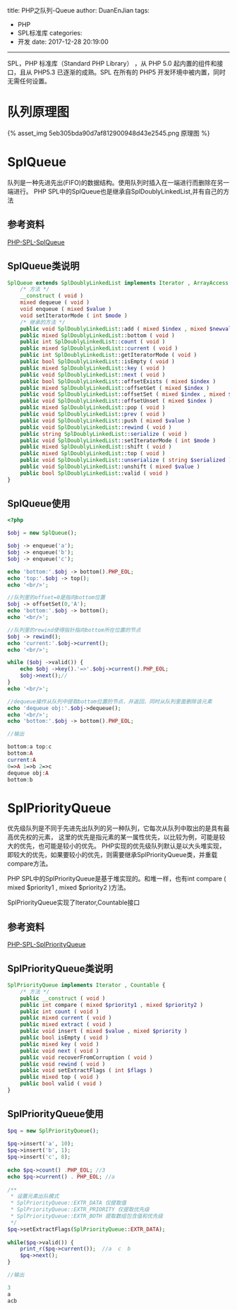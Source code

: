 title: PHP之队列-Queue
author: DuanEnJian
tags:
  - PHP
  - SPL标准库
categories:
  - 开发
date: 2017-12-28 20:19:00
---
SPL，PHP 标准库（Standard PHP Library） ，从 PHP 5.0 起内置的组件和接口，且从 PHP5.3 已逐渐的成熟。SPL 在所有的 PHP5 开发环境中被内置，同时无需任何设置。
<!-- more -->
# 队列原理图
{% asset_img 5eb305bda90d7af812900948d43e2545.png 原理图 %}
# SplQueue
队列是一种先进先出(FIFO)的数据结构。使用队列时插入在一端进行而删除在另一端进行。
PHP SPL中的SplQueue也是继承自SplDoublyLinkedList,并有自己的方法
## 参考资料
[PHP-SPL-SplQueue](http://php.net/manual/zh/class.splqueue.php)
## SplQueue类说明
```php
SplQueue extends SplDoublyLinkedList implements Iterator , ArrayAccess , Countable {
    /* 方法 */
    __construct ( void )
    mixed dequeue ( void )
    void enqueue ( mixed $value )
    void setIteratorMode ( int $mode )
    /* 继承的方法 */
    public void SplDoublyLinkedList::add ( mixed $index , mixed $newval )
    public mixed SplDoublyLinkedList::bottom ( void )
    public int SplDoublyLinkedList::count ( void )
    public mixed SplDoublyLinkedList::current ( void )
    public int SplDoublyLinkedList::getIteratorMode ( void )
    public bool SplDoublyLinkedList::isEmpty ( void )
    public mixed SplDoublyLinkedList::key ( void )
    public void SplDoublyLinkedList::next ( void )
    public bool SplDoublyLinkedList::offsetExists ( mixed $index )
    public mixed SplDoublyLinkedList::offsetGet ( mixed $index )
    public void SplDoublyLinkedList::offsetSet ( mixed $index , mixed $newval )
    public void SplDoublyLinkedList::offsetUnset ( mixed $index )
    public mixed SplDoublyLinkedList::pop ( void )
    public void SplDoublyLinkedList::prev ( void )
    public void SplDoublyLinkedList::push ( mixed $value )
    public void SplDoublyLinkedList::rewind ( void )
    public string SplDoublyLinkedList::serialize ( void )
    public void SplDoublyLinkedList::setIteratorMode ( int $mode )
    public mixed SplDoublyLinkedList::shift ( void )
    public mixed SplDoublyLinkedList::top ( void )
    public void SplDoublyLinkedList::unserialize ( string $serialized )
    public void SplDoublyLinkedList::unshift ( mixed $value )
    public bool SplDoublyLinkedList::valid ( void )
}
```
## SplQueue使用
```php
<?php

$obj = new SplQueue();

$obj -> enqueue('a');
$obj -> enqueue('b');
$obj -> enqueue('c');

echo 'bottom:'.$obj -> bottom().PHP_EOL;
echo 'top:'.$obj -> top();
echo '<br/>';

//队列里的offset=0是指向bottom位置
$obj -> offsetSet(0,'A');
echo 'bottom:'.$obj -> bottom();
echo '<br/>';

//队列里的rewind使得指针指向bottom所在位置的节点
$obj -> rewind();
echo 'current:'.$obj->current();
echo '<br/>';

while ($obj ->valid()) {
    echo $obj ->key().'=>'.$obj->current().PHP_EOL;
    $obj->next();//
}
echo '<br/>';

//dequeue操作从队列中提取bottom位置的节点，并返回，同时从队列里面删除该元素
echo 'dequeue obj:'.$obj->dequeue();
echo '<br/>';
echo 'bottom:'.$obj -> bottom().PHP_EOL;

//输出

bottom:a top:c
bottom:A
current:A
0=>A 1=>b 2=>c 
dequeue obj:A
bottom:b
```
# SplPriorityQueue
优先级队列是不同于先进先出队列的另一种队列，它每次从队列中取出的是具有最高优先权的元素， 这里的优先是指元素的某一属性优先，以比较为例，可能是较大的优先，也可能是较小的优先。 PHP实现的优先级队列默认是以大头堆实现，即较大的优先，如果要较小的优先，则需要继承SplPriorityQueue类，并重载compare方法。

PHP SPL中的SplPriorityQueue是基于堆实现的。和堆一样，也有int compare ( mixed $priority1 , mixed $priority2 )方法。

SplPriorityQueue实现了Iterator,Countable接口
## 参考资料
[PHP-SPL-SplPriorityQueue](http://php.net/manual/zh/class.splpriorityqueue.php)
## SplPriorityQueue类说明
```php
SplPriorityQueue implements Iterator , Countable {
    /* 方法 */
    public __construct ( void )
    public int compare ( mixed $priority1 , mixed $priority2 )
    public int count ( void )
    public mixed current ( void )
    public mixed extract ( void )
    public void insert ( mixed $value , mixed $priority )
    public bool isEmpty ( void )
    public mixed key ( void )
    public void next ( void )
    public void recoverFromCorruption ( void )
    public void rewind ( void )
    public void setExtractFlags ( int $flags )
    public mixed top ( void )
    public bool valid ( void )
}
```
## SplPriorityQueue使用
```php
$pq = new SplPriorityQueue();
 
$pq->insert('a', 10);
$pq->insert('b', 1);
$pq->insert('c', 8);
 
echo $pq->count() .PHP_EOL; //3
echo $pq->current() . PHP_EOL; //a
 
/**
 * 设置元素出队模式
 * SplPriorityQueue::EXTR_DATA 仅提取值
 * SplPriorityQueue::EXTR_PRIORITY 仅提取优先级
 * SplPriorityQueue::EXTR_BOTH 提取数组包含值和优先级
 */
$pq->setExtractFlags(SplPriorityQueue::EXTR_DATA);
 
while($pq->valid()) {
    print_r($pq->current());  //a  c  b
    $pq->next();
}

//输出

3
a
acb
```